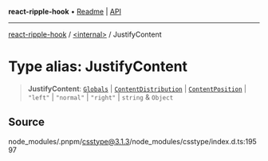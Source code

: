 **react-ripple-hook** • [Readme](../../README.md) \| [API](../../globals.md)

***

[react-ripple-hook](../../README.md) / [\<internal\>](../README.md) / JustifyContent

# Type alias: JustifyContent

> **JustifyContent**: [`Globals`](Globals.md) \| [`ContentDistribution`](ContentDistribution.md) \| [`ContentPosition`](ContentPosition.md) \| `"left"` \| `"normal"` \| `"right"` \| `string` & `Object`

## Source

node\_modules/.pnpm/csstype@3.1.3/node\_modules/csstype/index.d.ts:19597
